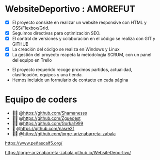# WebsiteDeportivo : AMOREFUT
- [x] El proyecto consiste en realizar un website responsive con HTML y CSS/Flexbox/Grid.
- [x] Seguimos directivas para optimización SEO.
- [x] El control de versiones y colaboración en el código se realiza con GIT y GITHUB
- [x] La creación del código se realiza en Windows y Linux
- [x] La gestión del proyecto reapeta la metodología SCRUM, con un panel del equipo en Trello 

* El proyecto requerido recoge proximos partidos, actualidad, clasificación, equipos y una tienda.
* Hemos incluido un formulario de contacto en cada página

# Equipo de coders
- :woman_student: @https://github.com/Shamanesss
- :woman_mechanic: @https://github.com/Zguedest
- :technologist: @https://github.com/Gorka1999
- :ninja: @https://github.com/nasre21
- :man_astronaut: @https://github.com/jorge-ariznabarreta-zabala

https://www.peñascalf5.org/

https://jorge-ariznabarreta-zabala.github.io/WebsiteDeportivo/
